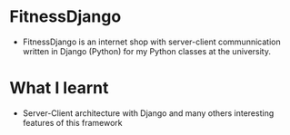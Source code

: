 # FitnessDjango
- FitnessDjango is an internet shop with server-client communnication written in Django (Python) for my Python classes at the university.
# What I learnt
- Server-Client architecture with Django and many others interesting features of this framework
